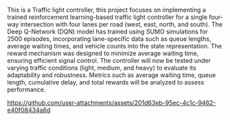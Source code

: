 This is a Traffic light controller, this project focuses on implementing a trained reinforcement learning-based traffic light controller for a single four-way intersection with four lanes per road (west, east, north, and south). The Deep Q-Network (DQN) model has trained using SUMO simulations for 2500 episodes, incorporating lane-specific data such as queue lengths, average waiting times, and vehicle counts into the state representation. The reward mechanism was designed to minimize average waiting time, ensuring efficient signal control. The controller will now be tested under varying traffic conditions (light, medium, and heavy) to evaluate its adaptability and robustness. Metrics such as average waiting time, queue length, cumulative delay, and total rewards will be analyzed to assess performance.

https://github.com/user-attachments/assets/201d63eb-95ec-4c1c-9462-e40f08434a6d
